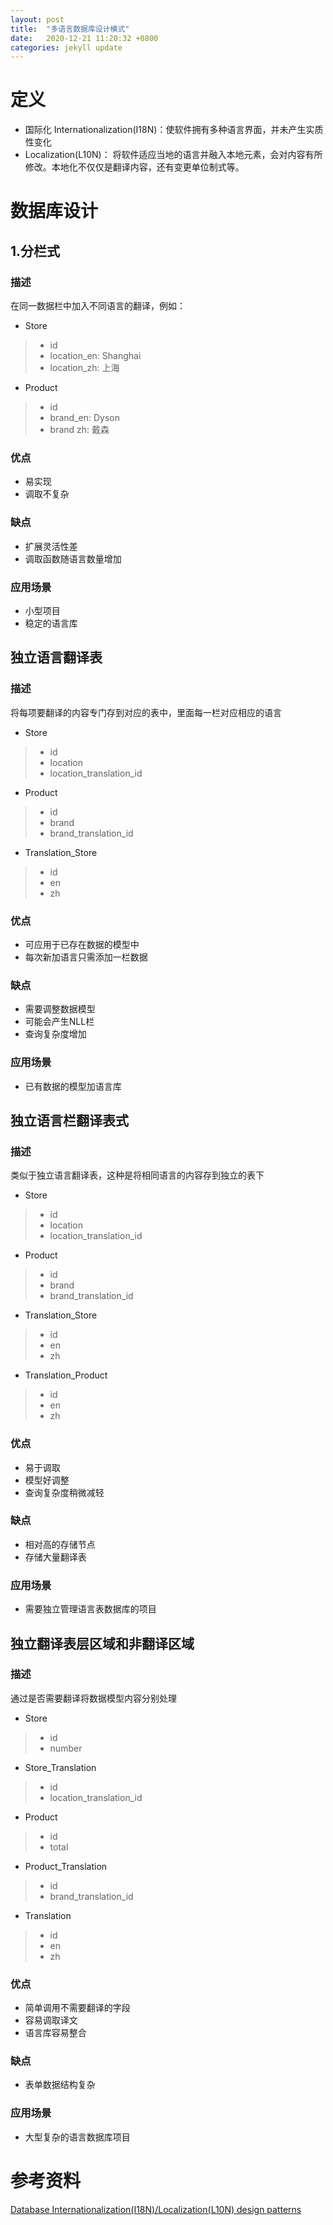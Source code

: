 ```yaml
---
layout: post
title:  "多语言数据库设计模式"
date:   2020-12-21 11:20:32 +0800
categories: jekyll update
---
```


# 定义
- 国际化 Internationalization(I18N)：使软件拥有多种语言界面，并未产生实质性变化
- Localization(L10N)： 将软件适应当地的语言并融入本地元素，会对内容有所修改。本地化不仅仅是翻译内容，还有变更单位制式等。

# 数据库设计
## 1.分栏式
### 描述
在同一数据栏中加入不同语言的翻译，例如：

* Store
> * id
> * location_en: Shanghai
> * location_zh: 上海

* Product
> * id
> * brand_en: Dyson
> * brand zh: 戴森
### 优点
* 易实现
* 调取不复杂
### 缺点
* 扩展灵活性差
* 调取函数随语言数量增加
### 应用场景
* 小型项目
* 稳定的语言库
## 独立语言翻译表
### 描述
将每项要翻译的内容专门存到对应的表中，里面每一栏对应相应的语言

* Store
> * id
> * location
> * location_translation_id

* Product
> * id
> * brand
> * brand_translation_id

* Translation_Store
> * id
> * en
> * zh


### 优点
* 可应用于已存在数据的模型中
* 每次新加语言只需添加一栏数据
### 缺点
* 需要调整数据模型
* 可能会产生NLL栏
* 查询复杂度增加
### 应用场景
* 已有数据的模型加语言库
## 独立语言栏翻译表式
### 描述
类似于独立语言翻译表，这种是将相同语言的内容存到独立的表下

* Store
> * id
> * location
> * location_translation_id

* Product
> * id
> * brand
> * brand_translation_id

* Translation_Store
> * id
> * en
> * zh

* Translation_Product
> * id
> * en
> * zh

### 优点
* 易于调取
* 模型好调整
* 查询复杂度稍微减轻

### 缺点
* 相对高的存储节点
* 存储大量翻译表

### 应用场景
* 需要独立管理语言表数据库的项目

## 独立翻译表层区域和非翻译区域
### 描述
通过是否需要翻译将数据模型内容分别处理

* Store
> * id
> * number

* Store_Translation
> * id
> * location_translation_id

* Product
> * id
> * total

* Product_Translation
> * id
> * brand_translation_id

* Translation
> * id
> * en
> * zh

### 优点
* 简单调用不需要翻译的字段
* 容易调取译文
* 语言库容易整合
### 缺点
* 表单数据结构复杂

### 应用场景
* 大型复杂的语言数据库项目


# 参考资料
[Database Internationalization(I18N)/Localization(L10N) design patterns](https://medium.com/walkin/database-internationalization-i18n-localization-l10n-design-patterns-94ff372375c6)